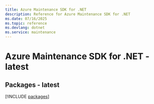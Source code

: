 ```yaml
---
title: Azure Maintenance SDK for .NET
description: Reference for Azure Maintenance SDK for .NET
ms.date: 07/16/2025
ms.topic: reference
ms.devlang: dotnet
ms.service: maintenance
---
```

# Azure Maintenance SDK for .NET - latest
## Packages - latest
[!INCLUDE [packages](maintenance-index.md)]